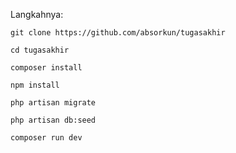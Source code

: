 Langkahnya:

`git clone https://github.com/absorkun/tugasakhir`

`cd tugasakhir`

`composer install`

`npm install`

`php artisan migrate`

`php artisan db:seed`

`composer run dev`
